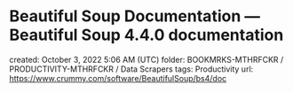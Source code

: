 # Beautiful Soup Documentation — Beautiful Soup 4.4.0 documentation

created: October 3, 2022 5:06 AM (UTC)
folder: BOOKMRKS-MTHRFCKR / PRODUCTIVITY-MTHRFCKR / Data Scrapers
tags: Productivity
url: https://www.crummy.com/software/BeautifulSoup/bs4/doc